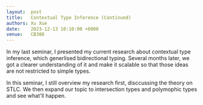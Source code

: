 ```yaml
--- 
layout:  post 
title:   Contextual Type Inference (Continued)
authors: Xu Xue
date:    2023-12-13 10:10:00 +0800
venue:   CB308
--- 
```


In my last seminar, I presented my current research about contextual type inference, which generlised bidirectional typing. Several months later, we got a clearer understanding of it and make it scalable so that those ideas are not restricted to simple types.

In this seminar, I still overview my research first, disccussing the theory on STLC. We then expand our topic to intersection types and polymophic types and see what'll happen.

